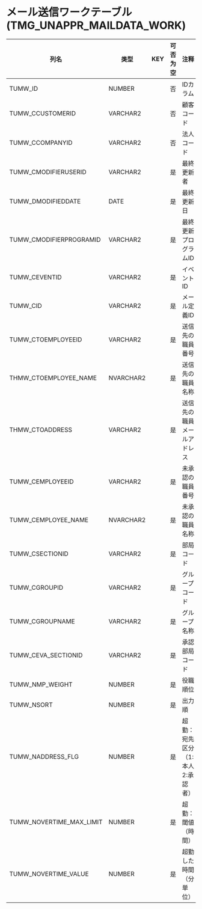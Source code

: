 # メール送信ワークテーブル(TMG_UNAPPR_MAILDATA_WORK)
| 列名   | 类型   | KEY  | 可否为空 | 注释   |
| ---- | ---- | ---- | ---- | ---- |
|TUMW_ID|NUMBER||否|IDカラム|
|TUMW_CCUSTOMERID|VARCHAR2||否|顧客コード|
|TUMW_CCOMPANYID|VARCHAR2||否|法人コード|
|TUMW_CMODIFIERUSERID|VARCHAR2||是|最終更新者|
|TUMW_DMODIFIEDDATE|DATE||是|最終更新日|
|TUMW_CMODIFIERPROGRAMID|VARCHAR2||是|最終更新プログラムID|
|TUMW_CEVENTID|VARCHAR2||是|イベントID|
|TUMW_CID|VARCHAR2||是|メール定義ID|
|TUMW_CTOEMPLOYEEID|VARCHAR2||是|送信先の職員番号|
|THMW_CTOEMPLOYEE_NAME|NVARCHAR2||是|送信先の職員名称|
|THMW_CTOADDRESS|VARCHAR2||是|送信先の職員メールアドレス|
|TUMW_CEMPLOYEEID|VARCHAR2||是|未承認の職員番号|
|TUMW_CEMPLOYEE_NAME|NVARCHAR2||是|未承認の職員名称|
|TUMW_CSECTIONID|VARCHAR2||是|部局コード|
|TUMW_CGROUPID|VARCHAR2||是|グループコード|
|TUMW_CGROUPNAME|VARCHAR2||是|グループ名称|
|TUMW_CEVA_SECTIONID|VARCHAR2||是|承認部局コード|
|TUMW_NMP_WEIGHT|NUMBER||是|役職順位|
|TUMW_NSORT|NUMBER||是|出力順|
|TUMW_NADDRESS_FLG|NUMBER||是|超勤：宛先区分（1:本人 2:承認者）|
|TUMW_NOVERTIME_MAX_LIMIT|NUMBER||是|超勤：閾値（時間）|
|TUMW_NOVERTIME_VALUE|NUMBER||是|超勤した時間（分単位）|
